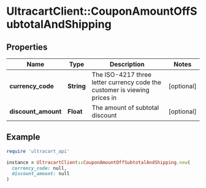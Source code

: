 # UltracartClient::CouponAmountOffSubtotalAndShipping

## Properties

| Name | Type | Description | Notes |
| ---- | ---- | ----------- | ----- |
| **currency_code** | **String** | The ISO-4217 three letter currency code the customer is viewing prices in | [optional] |
| **discount_amount** | **Float** | The amount of subtotal discount | [optional] |

## Example

```ruby
require 'ultracart_api'

instance = UltracartClient::CouponAmountOffSubtotalAndShipping.new(
  currency_code: null,
  discount_amount: null
)
```

